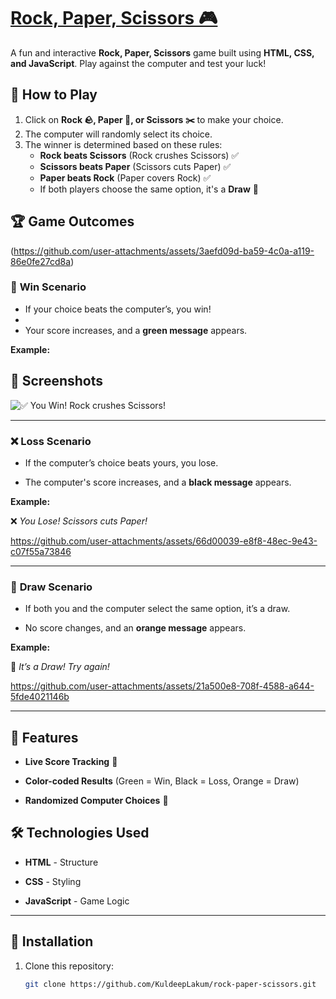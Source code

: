 # [Rock, Paper, Scissors 🎮](https://kuldeeplakum.github.io/Rock-Paper-Scissors-/)

A fun and interactive **Rock, Paper, Scissors** game built using **HTML, CSS, and JavaScript**. Play against the computer and test your luck!

## 🚀 How to Play

1. Click on **Rock 🪨, Paper 📄, or Scissors ✂️** to make your choice.
2. The computer will randomly select its choice.
3. The winner is determined based on these rules:
   - **Rock beats Scissors** (Rock crushes Scissors) ✅
   - **Scissors beats Paper** (Scissors cuts Paper) ✅
   - **Paper beats Rock** (Paper covers Rock) ✅
   - If both players choose the same option, it's a **Draw** 🤝

## 🏆 Game Outcomes



(https://github.com/user-attachments/assets/3aefd09d-ba59-4c0a-a119-86e0fe27cd8a)

### 🎉 **Win Scenario**

- If your choice beats the computer’s, you win!
- 
- Your score increases, and a **green message** appears.

**Example:**

## 📸 Screenshots  

![✅ *You Win! Rock crushes Scissors!*](https://github.com/user-attachments/assets/2954cd85-6f35-4d96-9d57-085528f4dd10)

---

### ❌ **Loss Scenario**

- If the computer’s choice beats yours, you lose.

- The computer's score increases, and a **black message** appears.

**Example:**

❌ *You Lose! Scissors cuts Paper!*

https://github.com/user-attachments/assets/66d00039-e8f8-48ec-9e43-c07f55a73846


---

### 🔄 **Draw Scenario**

- If both you and the computer select the same option, it’s a draw.

- No score changes, and an **orange message** appears.

**Example:**

🤝 *It’s a Draw! Try again!*

https://github.com/user-attachments/assets/21a500e8-708f-4588-a644-5fde4021146b


---

## 🎨 Features

- **Live Score Tracking** 🏅

- **Color-coded Results** (Green = Win, Black = Loss, Orange = Draw)

- **Randomized Computer Choices** 🤖

## 🛠 Technologies Used

- **HTML** - Structure

- **CSS** - Styling

- **JavaScript** - Game Logic

---

## 📂 Installation

1. Clone this repository:  
   ```sh
   git clone https://github.com/KuldeepLakum/rock-paper-scissors.git
